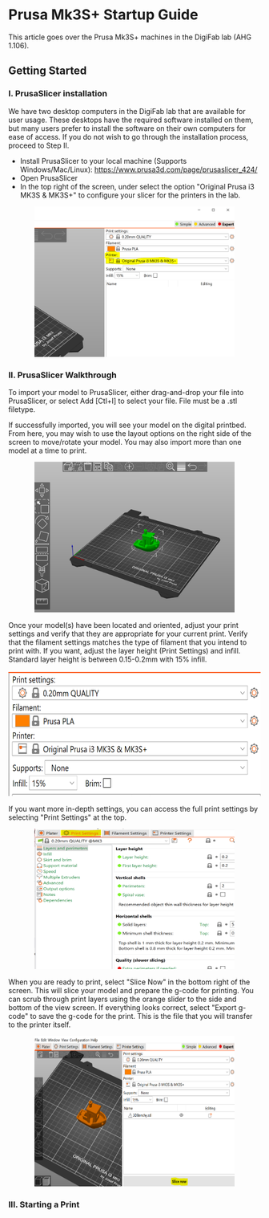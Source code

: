 # Prusa Mk3S+ Startup Guide

This article goes over the Prusa Mk3S+ machines in the DigiFab lab (AHG 1.106). 

## Getting Started

### I. PrusaSlicer installation

We have two desktop computers in the DigiFab lab that are available for user usage. These desktops have the required software installed on them,
but many users prefer to install the software on their own computers for ease of access. If you do not wish to go through the installation process,
proceed to Step II.

+ Install PrusaSlicer to your local machine (Supports Windows/Mac/Linux): https://www.prusa3d.com/page/prusaslicer_424/
+ Open PrusaSlicer
+ In the top right of the screen, under select the option "Original Prusa i3 MK3S & MK3S+" to configure your slicer for the printers in the lab.
<p align="center">
<img src="img/prusa/PrusaConfig.PNG" width="400" height="300">
</p>

### II. PrusaSlicer Walkthrough

To import your model to PrusaSlicer, either drag-and-drop your file into PrusaSlicer, or select Add [Ctl+I] to select your file. File must be a .stl filetype.

If successfully imported, you will see your model on the digital printbed. From here, you may wish to use the layout options on the right side of the screen to
move/rotate your model. You may also import more than one model at a time to print.
<p align="center">
<img src="img/prusa/modelOnBed.PNG" width="400" height="300">
</p>

Once your model(s) have been located and oriented, adjust your print settings and verify that they are appropriate for your current print. Verify that the 
filament settings matches the type of filament that you intend to print with. If you want, adjust the layer height (Print Settings) and infill. Standard layer height
is between 0.15-0.2mm with 15% infill. 
<p align="center">
<img src="img/prusa/Settings.PNG" width="700" height="250">
</p>

If you want more in-depth settings, you can access the full print settings by selecting "Print Settings" at the top.
<p align="center">
<img src="img/prusa/PrintSettings.PNG" width="400" height="280">
</p>

When you are ready to print, select "Slice Now" in the bottom right of the screen. This will slice your model and prepare the g-code for printing.
You can scrub through print layers using the orange slider to the side and bottom of the view screen. If everything looks correct, select "Export g-code"
to save the g-code for the print. This is the file that you will transfer to the printer itself.
<p align="center">
<img src="img/prusa/SliceNow.PNG" width="400" height="300">
</p>

### III. Starting a Print

